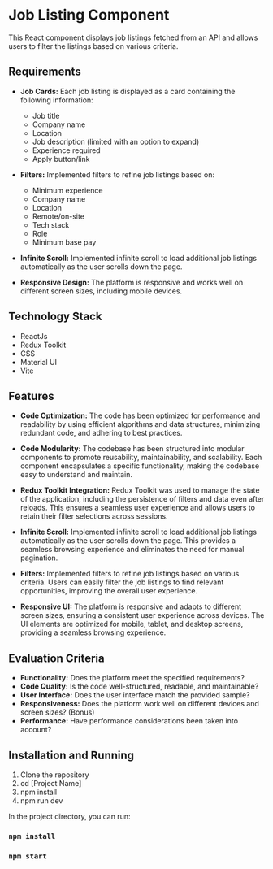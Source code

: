 # Job Listing Component

This React component displays job listings fetched from an API and allows users to filter the listings based on various criteria.

## Requirements
- **Job Cards:** Each job listing is displayed as a card containing the following information:
  - Job title
  - Company name
  - Location
  - Job description (limited with an option to expand)
  - Experience required
  - Apply button/link

- **Filters:** Implemented filters to refine job listings based on:
  - Minimum experience
  - Company name
  - Location
  - Remote/on-site
  - Tech stack
  - Role
  - Minimum base pay

- **Infinite Scroll:** Implemented infinite scroll to load additional job listings automatically as the user scrolls down the page.

- **Responsive Design:** The platform is responsive and works well on different screen sizes, including mobile devices.

## Technology Stack
- ReactJs
- Redux Toolkit
- CSS
- Material UI
- Vite


## Features
- **Code Optimization:** The code has been optimized for performance and readability by using efficient algorithms and data structures, minimizing redundant code, and adhering to best practices.
  
- **Code Modularity:** The codebase has been structured into modular components to promote reusability, maintainability, and scalability. Each component encapsulates a specific functionality, making the codebase easy to understand and maintain.

- **Redux Toolkit Integration:** Redux Toolkit was used to manage the state of the application, including the persistence of filters and data even after reloads. This ensures a seamless user experience and allows users to retain their filter selections across sessions.

- **Infinite Scroll:** Implemented infinite scroll to load additional job listings automatically as the user scrolls down the page. This provides a seamless browsing experience and eliminates the need for manual pagination.

- **Filters:** Implemented filters to refine job listings based on various criteria. Users can easily filter the job listings to find relevant opportunities, improving the overall user experience.

- **Responsive UI:** The platform is responsive and adapts to different screen sizes, ensuring a consistent user experience across devices. The UI elements are optimized for mobile, tablet, and desktop screens, providing a seamless browsing experience.


## Evaluation Criteria

- **Functionality:** Does the platform meet the specified requirements?
- **Code Quality:** Is the code well-structured, readable, and maintainable?
- **User Interface:** Does the user interface match the provided sample?
- **Responsiveness:** Does the platform work well on different devices and screen sizes? (Bonus)
- **Performance:** Have performance considerations been taken into account?

## Installation and Running
1. Clone the repository
2. cd [Project Name]
3. npm install
4. npm run dev


In the project directory, you can run:

### `npm install`

### `npm start`
